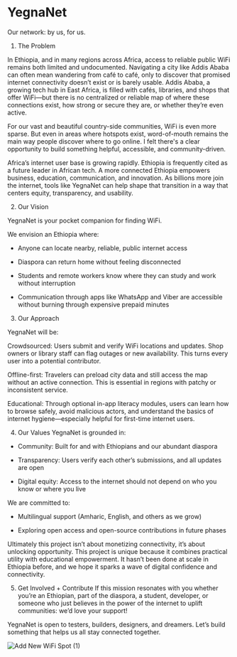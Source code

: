 # YegnaNet
Our network: by us, for us.


1. The Problem

In Ethiopia, and in many regions across Africa, access to reliable public WiFi remains both limited and undocumented. Navigating a city like Addis Ababa can often mean wandering from café to café, only to discover that promised internet connectivity doesn’t exist or is barely usable. Addis Ababa, a growing tech hub in East Africa, is filled with cafés, libraries, and shops that offer WiFi—but there is no centralized or reliable map of where these connections exist, how strong or secure they are, or whether they’re even active. 

For our vast and beautiful country-side communities, WiFi is even more sparse. But even in areas where hotspots exist, word-of-mouth remains the main way people discover where to go online. I felt there's a clear opportunity to build something helpful, accessible, and community-driven. 

Africa’s internet user base is growing rapidly. Ethiopia is frequently cited as a future leader in African tech. A more connected Ethiopia empowers business, education, communication, and innovation. As billions more join the internet, tools like YegnaNet can help shape that transition in a way that centers equity, transparency, and usability.

2. Our Vision
   
YegnaNet is your pocket companion for finding WiFi.

We envision an Ethiopia where:

- Anyone can locate nearby, reliable, public internet access

- Diaspora can return home without feeling disconnected

- Students and remote workers know where they can study and work without interruption

- Communication through apps like WhatsApp and Viber are accessible without burning through expensive    prepaid minutes

3. Our Approach

YegnaNet will be:

Crowdsourced: Users submit and verify WiFi locations and updates. Shop owners or library staff can flag outages or new availability. This turns every user into a potential contributor.

Offline-first: Travelers can preload city data and still access the map without an active connection. This is essential in regions with patchy or inconsistent service.

Educational: Through optional in-app literacy modules, users can learn how to browse safely, avoid malicious actors, and understand the basics of internet hygiene—especially helpful for first-time internet users.

4. Our Values
YegnaNet is grounded in:

- Community: Built for and with Ethiopians and our abundant diaspora

- Transparency: Users verify each other’s submissions, and all updates are open

- Digital equity: Access to the internet should not depend on who you know or where you live

We are committed to:

- Multilingual support (Amharic, English, and others as we grow)

- Exploring open access and open-source contributions in future phases

Ultimately this project isn’t about monetizing connectivity, it’s about unlocking opportunity. This project is unique because it combines practical utility with educational empowerment. It hasn’t been done at scale in Ethiopia before, and we hope it sparks a wave of digital confidence and connectivity.

5. Get Involved + Contribute
If this mission resonates with you whether you’re an Ethiopian, part of the diaspora, a student, developer, or someone who just believes in the power of the internet to uplift communities: we’d love your support!

YegnaNet is open to testers, builders, designers, and dreamers.
Let’s build something that helps us all stay connected together.

![Add New WiFi Spot (1)](https://github.com/user-attachments/assets/2955cd13-b7e9-4371-a991-e91a188d9ec5)
